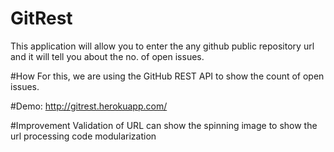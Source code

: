 # GitRest
This application will allow you to enter the any github public repository url and it will tell you about the no. of open issues.

#How
For this, we are using the GitHub REST API to show the count of open issues.

#Demo: http://gitrest.herokuapp.com/ 

#Improvement
 Validation of URL
 can show the spinning image to show the url processing
 code modularization
